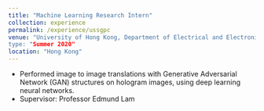```yaml
---
title: "Machine Learning Research Intern"
collection: experience
permalink: /experience/ussgpc
venue: "University of Hong Kong, Department of Electrical and Electronic Engineering
type: "Summer 2020"
location: "Hong Kong"
---
```


* Performed image to image translations with Generative Adversarial Network (GAN) structures on hologram images, using deep learning neural networks.
* Supervisor: Professor Edmund Lam